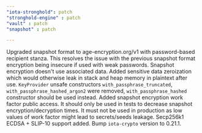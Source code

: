 ```yaml
---
"iota-stronghold": patch
"stronghold-engine" : patch
"vault" : patch
"snapshot" : patch

---
```


Upgraded snapshot format to age-encryption.org/v1 with password-based recipient stanza. This resolves the issue with the previous snapshot format encryption being insecure if used with weak passwords. Snapshot encryption doesn't use associated data.
Added sensitive data zeroization which would otherwise leak in stack and heap memory in plaintext after use.
`KeyProvider` unsafe constructors `with_passphrase_truncated`, `with_passphrase_hashed_argon2` were removed, `with_passphrase_hashed` constructor should be used instead.
Added snapshot encryption work factor public access. It should only be used in tests to decrease snapshot encryption/decryption times. It must not be used in production as low values of work factor might lead to secrets/seeds leakage.
Secp256k1 ECDSA + SLIP-10 support added.
Bump `iota-crypto` version to 0.21.1.

